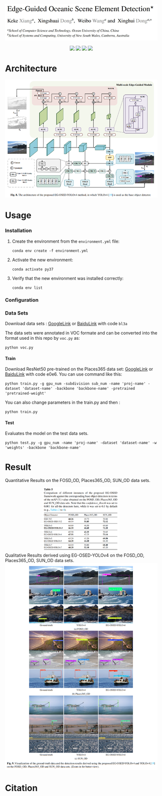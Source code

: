 <p align="center"> <a href="" ><img src="imgs/title.JPG"></a></p>
<p align="center"> 
<a href="" ><img src="https://img.shields.io/badge/HOME-KBS-blue.svg"></a>
<a href="https://indtlab.github.io/projects/EG-OSED" ><img src="https://img.shields.io/badge/HOME-Paper-important.svg"></a>
<a href="" ><img src="https://img.shields.io/badge/PDF-Paper-blueviolet.svg"></a>
<!-- <a href="" ><img src="https://img.shields.io/badge/-Poster-ff69b7.svg"></a> -->
<!-- <a href="" ><img src="https://img.shields.io/badge/-Video-brightgreen.svg"></a> -->
<a href="https://drive.google.com/file/d/185YE6WUfPXeQOEby6u8giO5h97xtx72h/view?usp=drive_link" ><img src="https://img.shields.io/badge/-WeightsFiles-blue.svg"></a>
</p>

# Architecture

![archioverall](imgs/EG-OSED-YOLOv4.PNG)

# Usage
### Installation
1. Create the environment from the `environment.yml` file:   
   ```copy
   conda env create -f environment.yml
   ```     
2. Activate the new environment:  
   ```copy
   conda activate py37
   ```    
3. Verify that the new environment was installed correctly:  
    ```copy
   conda env list
    ```    

### Configuration

### Data Sets
Download data sets : <a href="https://drive.google.com/file/d/1D00quOYefmW_VoBnJVNjkezOa2w-aUWl/view?usp=drive_link">GoogleLink</a> or <a href="https://pan.baidu.com/s/1jmkR3__ONSWmivjZj46nHw?pwd=bl3a">BaiduLink</a> with code `bl3a`      

The data sets were annotated in VOC formate and can be converted into the format used in this repo by `voc.py` as:  
```copy
python voc.py
```

#### Train
Download ResNet50 pre-trained on the Places365 data set: <a href="https://drive.google.com/file/d/1Zp251rEyZ-UkuuJ7r206_RyPfIlr9sGa/view?usp=drive_link">GoogleLink</a> or <a href="https://pan.baidu.com/s/1hEaCcMFiAIlcuJdcTPiueg?pwd=e0e6 ">BaiduLink</a>  with code e0e6.
You can use command like this:  
```copy
python train.py -g gpu_num -subdivision sub_num -name 'proj-name' -dataset 'dataset-name' -backbone 'backbone-name' -pretrained 'pretrained-weight'
```  
You can also change parameters in the train.py and then :  
```copy
python train.py
```

#### Test
Evaluates the model on the test data sets.
```copy
python test.py -g gpu_num -name 'proj-name' -dataset 'dataset-name' -w 'weights' -backbone 'backbone-name'
```
  

 

# Result
Quantitative Results on the FOSD_OD, Places365_OD, SUN_OD data sets.  
<div align=center><img src="imgs/Table.PNG" width=50%></div>  
Qualitative Results derived using EG-OSED-YOLOv4 on the FOSD_OD, Places365_OD, SUN_OD data sets.   
<div align=center><img src="imgs/yolo4.PNG"></div>  

# Citation
